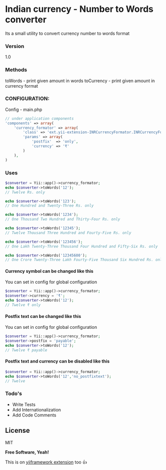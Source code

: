 # Indian currency - Number to Words converter

Its a small utility to convert currency number to words format

### Version
1.0

### Methods
toWords - print given amount in words
toCurrency - print given amount in currency format


### CONFIGURATION:
 
Config - main.php

```php
// under application components
'components' => array(
	'currency_formator' => array(
		'class' => 'ext.yii-extension-INRCurrencyFormator.INRCurrencyFormator',
		'params' => array(
			'postfix'  => 'only',
			'currency' => '₹'
		)
	),
)
```

### Uses
```php
$converter = Yii::app()->currency_formator;
echo $converter->toWords('12');
// Twelve Rs. only

echo $converter->toWords('123');
// One Hundred and Twenty-Three Rs. only

echo $converter->toWords('1234');
// One Thousand Two Hundred and Thirty-Four Rs. only

echo $converter->toWords('12345');
// Twelve Thousand Three Hundred and Fourty-Five Rs. only

echo $converter->toWords('123456');
// One Lakh Twenty-Three Thousand Four Hundred and Fifty-Six Rs. only

echo $converter->toWords('12345600');
// One Crore Twenty-Three Lakh Fourty-Five Thousand Six Hundred Rs. only
```

#### Currency symbol can be changed like this

You can set in config for global configuration

```php
$converter = Yii::app()->currency_formator;
$converter->currency = '₹';
echo $converter->toWords('12');
// Twelve ₹ only
```

#### Postfix text can be changed like this

You can set in config for global configuration

```php
$converter = Yii::app()->currency_formator;
$converter->postfix = 'payable';
echo $converter->toWords('12');
// Twelve ₹ payable
```

#### Postfix text and currency can be disabled like this
```php
$converter = Yii::app()->currency_formator;
echo $converter->toWords('12','no_postfixtext');
// Twelve
```

### Todo's

 - Write Tests
 - Add Internationalization 
 - Add Code Comments

License
----

MIT

**Free Software, Yeah!**

This is on [yiiframework extension](http://www.yiiframework.com/extension/currency-formator/) too :+1:

[Rakesh Kumar Shardiwal]:http://github.com/shardiwal

